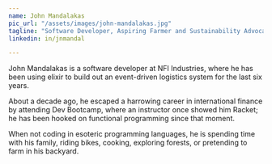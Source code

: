 ```yaml
---
name: John Mandalakas
pic_url: "/assets/images/john-mandalakas.jpg"
tagline: "Software Developer, Aspiring Farmer and Sustainability Advocate"
linkedin: in/jnmandal

---
```

John Mandalakas is a software developer at NFI Industries, where he has been using elixir to build out an event-driven logistics system for the last six years. 

About a decade ago, he escaped a harrowing career in international finance by attending Dev Bootcamp, where an instructor once showed him Racket; he has been hooked on functional programming since that moment. 

When not coding in esoteric programming languages, he is spending time with his family, riding bikes, cooking, exploring forests, or pretending to farm in his backyard.